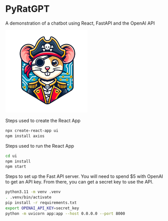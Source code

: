 # PyRatGPT

A demonstration of a chatbot using React, FastAPI and the OpenAI API

![Logo](./logo.png)

Steps used to create the React App

```bash
npx create-react-app ui
npm install axios
```
Steps used to run the React App

```bash
cd ui
npm install
npm start
```
Steps to set up the Fast API server. You will need to spend $5 with OpenAI to get an API key. From there, you can get a secret key to use the API.

```bash
python3.11 -m venv .venv
. .venv/bin/activate
pip install -r requirements.txt
export OPENAI_API_KEY=secret_key
python -m uvicorn app:app --host 0.0.0.0 --port 8000
```
